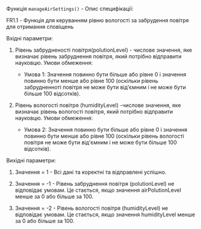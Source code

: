 Функція `manageAirSettings()` - Опис специфікації:

FR1.1 - Функція для керуванням рівню вологості за забрудення повітря для отримання сповіщень

Вхідні параметри:
1. Рівень забрудненості повітря(polutionLevel) - числове значення, яке визначає рівень забруднення повітря, який потрібно відправити науковцю. Умови обмеження:
    - Умова 1: Значення повинно бути більше або рівне 0 і значення повинно бути менше або рівне 100 (оскільки рівень забрудненноті повітря не може бути від'ємним і не може бути більше 100 відсотків).

2. Рівень вологості повітря (humidityLevel) -числове значення, яке визначає рівень вологості повітря, який потрібно відправити науковцю. Умови обмеження:
    - Умова 2: Значення повинно бути більше або рівне 0 і значення повинно бути менше або рівне 100 (оскільки рівень вологості повітря не може бути від'ємним і не може бути більше 100 відсотків).

Вихідні параметри:
1. Значення = 1 - Всі дані та коректні та відправлені успішно.

2. Значення = -1 - Рівень забруднення повітря (polutionLevel) не відповідає умовам. Це стається, якщо значення airPolutionLevel менше за 0 або більше за 100.

3. Значення = -2 - Рівень вологості повітря (humidityLevel) не відповідає умовам. Це стається, якщо значення humidityLevel менше за 0 або більше за 100.
